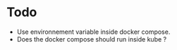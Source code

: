 # Todo

- Use environnement variable inside docker compose.
- Does the docker compose should run inside kube ? 
